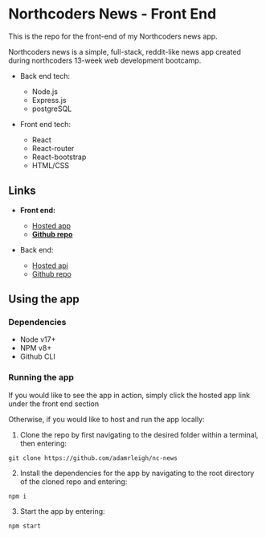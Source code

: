# Northcoders News - Front End

This is the repo for the front-end of my Northcoders news app.

Northcoders news is a simple, full-stack, reddit-like news app created during northcoders 13-week web development bootcamp.

- Back end tech:
  - Node.js
  - Express.js
  - postgreSQL
 
- Front end tech:
  - React
  - React-router
  - React-bootstrap
  - HTML/CSS

## Links

  - **Front end:**
    - [Hosted app](https://jovial-brahmagupta-dbf249.netlify.app/)
    - [**Github repo**](https://github.com/adamrleigh/nc-news)

  - Back end:
    - [Hosted api](https://adam-northcoders-news.herokuapp.com/)
    - [Github repo](https://github.com/adamrleigh/Northcoders-News)

## Using the app

### Dependencies

- Node v17+
- NPM v8+
- Github CLI

### Running the app

If you would like to see the app in action, simply click the hosted app link under the front end section

Otherwise, if you would like to host and run the app locally:

1. Clone the repo by first navigating to the desired folder within a terminal, then entering:
```
git clone https://github.com/adamrleigh/nc-news
```

2. Install the dependencies for the app by navigating to the root directory of the cloned repo and entering:
```
npm i
```

3. Start the app by entering:
```
npm start
```
